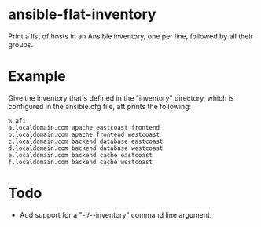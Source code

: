 # ansible-flat-inventory

Print a list of hosts in an Ansible inventory, one per line, followed by all
their groups.

# Example

Give the inventory that's defined in the "inventory" directory, which is
configured in the ansible.cfg file, aft prints the following:

```
% afi 
a.localdomain.com apache eastcoast frontend
b.localdomain.com apache frontend westcoast
c.localdomain.com backend database eastcoast
d.localdomain.com backend database westcoast
e.localdomain.com backend cache eastcoast
f.localdomain.com backend cache westcoast
```

# Todo

* Add support for a "-i/--inventory" command line argument.
